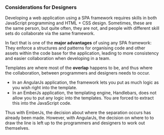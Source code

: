 ### Considerations for Designers

Developing a web application using a SPA framework requires skills in both
JavaScript programming and HTML + CSS design.
Sometimes, these are the same person, but quite often, they are not,
and people with different skill sets do collaborate via the same framework.

In fact that is one of the **major advantages** of using any SPA framework:
They enforce a structures and patterns for organising code and other assets
within the code base for the application,
leading to more consistency and easier collaboration when developing in a team.

Templates are where most of the **overlap** happens to be,
and thus where the collaboration,
between programmers and designers needs to occur.

- In an AngularJs application,
the framework lets you put as much logic as you wish right into the template.
- In an EmberJs application,
the templating engine, Handlebars,
does not allow you to put any logic into the templates.
You are forced to extract this into the JavaScript code.

Thus with EmberJs, the decision about where the separation occurs
has already been made.
However, with AngularJs, the decision on where to to draw the line
is left up to the programmers and designers to work out themselves.
